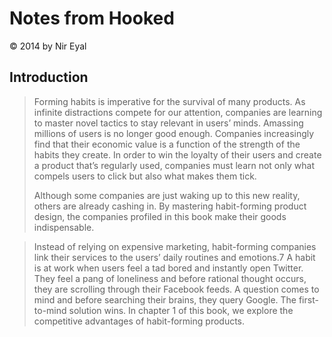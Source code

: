 # Notes from Hooked

© 2014 by Nir Eyal

## Introduction

> Forming habits is imperative for the survival of many products. As infinite distractions compete for our attention, companies are learning to master novel tactics to stay relevant in users’ minds. Amassing millions of users is no longer good enough. Companies increasingly find that their economic value is a function of the strength of the habits they create. In order to win the loyalty of their users and create a product that’s regularly used, companies must learn not only what compels users to click but also what makes them tick.
>
> Although some companies are just waking up to this new reality, others are already cashing in. By mastering habit-forming product design, the companies profiled in this book make their goods indispensable.

> Instead of relying on expensive marketing, habit-forming companies link their services to the users’ daily routines and emotions.7 A habit is at work when users feel a tad bored and instantly open Twitter. They feel a pang of loneliness and before rational thought occurs, they are scrolling through their Facebook feeds. A question comes to mind and before searching their brains, they query Google. The first-to-mind solution wins. In chapter 1 of this book, we explore the competitive advantages of habit-forming products.
